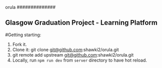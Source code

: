  orula
##############

Glasgow Graduation Project - Learning Platform
----------------------------------------------
#Getting starting:

1. Fork it.
2. Clone it: git clone git@github.com:shawki2/orula.git
3. git remote add upstream git@github.com:shawki2/orula.git
4. Locally, run `npm run dev` from `server` directory to have hot reload.
